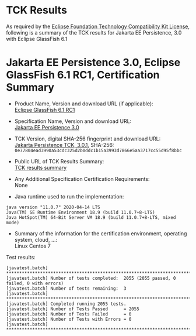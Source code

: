 TCK Results
===========

As required by the
[Eclipse Foundation Technology Compatibility Kit License](https://www.eclipse.org/legal/tck.php),
following is a summary of the TCK results for Jakarta EE Persistence, 3.0 with Eclipse GlassFish 6.1

# Jakarta EE Persistence 3.0, Eclipse GlassFish 6.1 RC1, Certification Summary

- Product Name, Version and download URL (if applicable): <br/>
  [Eclipse GlassFish 6.1 RC1](https://download.eclipse.org/ee4j/glassfish/glassfish-6.1.0-RC1.zip)

- Specification Name, Version and download URL: <br/>
  [Jakarta EE Persistence 3.0](https://jakarta.ee/specifications/persistence/3.0)

- TCK Version, digital SHA-256 fingerprint and download URL: <br/>
  [Jakarta Persistence TCK, 3.0.1](https://download.eclipse.org/ee4j/jakartaee-tck/jakartaee9-eftl/promoted/jakarta-persistence-tck-3.0.1.zip), 
  SHA-256: `0e77804ead3990a53cdc325d2b0ddc1b15a3993d7866e5aa3717cc55d95f8bbc`

- Public URL of TCK Results Summary: <br/>
  [TCK results summary](./TCK-Results-6.1-RC1)
  
- Any Additional Specification Certification Requirements: <br/>
  None

- Java runtime used to run the implementation: <br/>
```
java version "11.0.7" 2020-04-14 LTS
Java(TM) SE Runtime Environment 18.9 (build 11.0.7+8-LTS)
Java HotSpot(TM) 64-Bit Server VM 18.9 (build 11.0.7+8-LTS, mixed mode)
```

- Summary of the information for the certification environment, operating system, cloud, ...: <br/>
  Linux Centos 7

Test results:

```
[javatest.batch] ********************************************************************************
[javatest.batch] Number of tests completed:  2055 (2055 passed, 0 failed, 0 with errors)
[javatest.batch] Number of tests remaining:  3
[javatest.batch] ********************************************************************************
[javatest.batch] Completed running 2055 tests.
[javatest.batch] Number of Tests Passed      = 2055
[javatest.batch] Number of Tests Failed      = 0
[javatest.batch] Number of Tests with Errors = 0
[javatest.batch] ********************************************************************************
```
